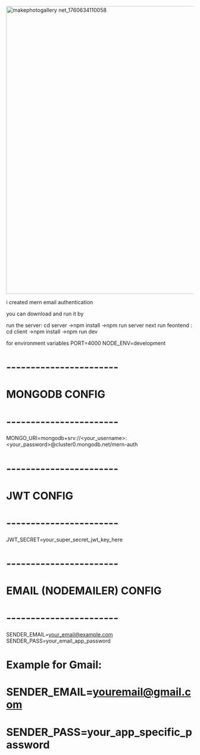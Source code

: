 <img width="800" height="773" alt="makephotogallery net_1760634110058" src="https://github.com/user-attachments/assets/a851ae1c-3b1e-4cf5-9eaf-b28d25f824c8" />

i created mern email authentication 

you can download and run it by 

run the server: cd server 
->npm install
->npm run server
next run feontend : cd client 
->npm install
->npm run dev

for environment variables
PORT=4000
NODE_ENV=development

# -----------------------
# MONGODB CONFIG
# -----------------------
MONGO_URI=mongodb+srv://<your_username>:<your_password>@cluster0.mongodb.net/mern-auth

# -----------------------
# JWT CONFIG
# -----------------------
JWT_SECRET=your_super_secret_jwt_key_here

# -----------------------
# EMAIL (NODEMAILER) CONFIG
# -----------------------
SENDER_EMAIL=your_email@example.com
SENDER_PASS=your_email_app_password

# Example for Gmail:
# SENDER_EMAIL=youremail@gmail.com
# SENDER_PASS=your_app_specific_password
